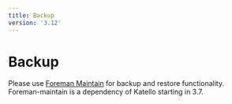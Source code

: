 ```yaml
---
title: Backup
version: '3.12'
---
```


# Backup

Please use [Foreman Maintain](plugins/foreman_maintain/) for backup and restore functionality. Foreman-maintain is a dependency of Katello starting in 3.7.
